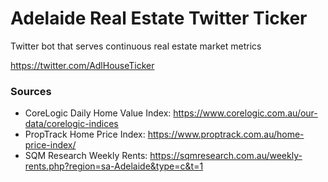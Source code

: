 # Adelaide Real Estate Twitter Ticker
Twitter bot that serves continuous real estate market metrics

https://twitter.com/AdlHouseTicker


### Sources

- CoreLogic Daily Home Value Index: https://www.corelogic.com.au/our-data/corelogic-indices
- PropTrack Home Price Index: https://www.proptrack.com.au/home-price-index/
- SQM Research Weekly Rents: https://sqmresearch.com.au/weekly-rents.php?region=sa-Adelaide&type=c&t=1
